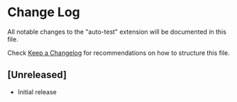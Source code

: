 # Change Log

All notable changes to the "auto-test" extension will be documented in this file.

Check [Keep a Changelog](http://keepachangelog.com/) for recommendations on how to structure this file.

## [Unreleased]

- Initial release